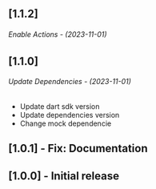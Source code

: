 ## [1.1.2]

###### Enable Actions - (2023-11-01)

## [1.1.0] 

###### Update Dependencies - (2023-11-01)

* Update dart sdk version
* Update dependencies version
* Change mock dependencie

## [1.0.1] - Fix: Documentation

## [1.0.0] - Initial release
